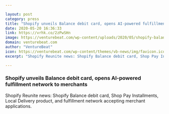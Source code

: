 ```yaml
---

layout: post
category: press
title: "Shopify unveils Balance debit card, opens AI-powered fulfillment network to merchants"
date: 2020-05-20 16:36:33
link: https://vrhk.co/2zPwSHn
image: https://venturebeat.com/wp-content/uploads/2020/05/shopify-balance-card.jpg?w=1200&strip=all
domain: venturebeat.com
author: "VentureBeat"
icon: https://venturebeat.com/wp-content/themes/vb-news/img/favicon.ico
excerpt: "Shopify Reunite news: Shopify Balance debit card, Shop Pay Installments, Local Delivery product, and fulfillment network accepting merchant applications."

---
```


### Shopify unveils Balance debit card, opens AI-powered fulfillment network to merchants

Shopify Reunite news: Shopify Balance debit card, Shop Pay Installments, Local Delivery product, and fulfillment network accepting merchant applications.